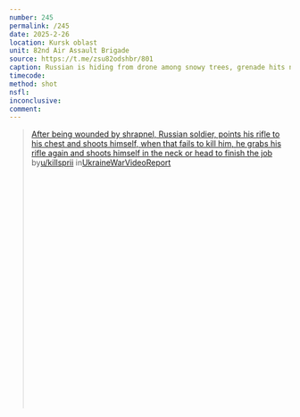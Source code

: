 ```yaml
---
number: 245
permalink: /245
date: 2025-2-26
location: Kursk oblast
unit: 82nd Air Assault Brigade
source: https://t.me/zsu82odshbr/801
caption: Russian is hiding from drone among snowy trees, grenade hits nearby. He first appears to try shoot himself in the heart, rolls over the ground for a while, then proceeds with giving himself a headshot 
timecode: 
method: shot
nsfl: 
inconclusive: 
comment: 
---
```

<blockquote class="reddit-embed-bq" style="height:500px" data-embed-height="586"><a href="https://www.reddit.com/r/UkraineWarVideoReport/comments/1iyhuw8/after_being_wounded_by_shrapnel_russian_soldier/">After being wounded by shrapnel, Russian soldier, points his rifle to his chest and shoots himself,  when that fails to kill him, he grabs his rifle again and shoots himself in the neck or head to finish the job</a><br> by<a href="https://www.reddit.com/user/killsprii/">u/killsprii</a> in<a href="https://www.reddit.com/r/UkraineWarVideoReport/">UkraineWarVideoReport</a></blockquote><script async="" src="https://embed.reddit.com/widgets.js" charset="UTF-8"></script>